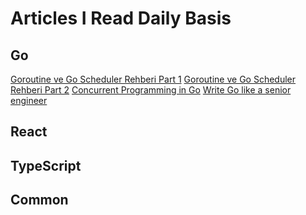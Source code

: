 # Articles I Read Daily Basis

## Go
[Goroutine ve Go Scheduler Rehberi Part 1](https://mehmetcantas.medium.com/goroutine-ve-go-scheduler-rehberi-part-1-21b2d0236c5d)
[Goroutine ve Go Scheduler Rehberi Part 2](https://mehmetcantas.medium.com/goroutine-ve-go-scheduler-rehberi-part-2-92a5a8d8eef4)
[Concurrent Programming in Go](https://medium.com/compass-true-north/concurrent-programming-in-go-de33441ace1c)
[Write Go like a senior engineer](https://levelup.gitconnected.com/write-go-like-a-senior-engineer-eee7f03a1883)

## React

## TypeScript

## Common